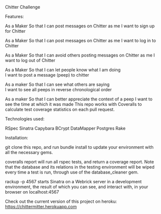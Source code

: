 
Chitter Challenge

Features:

As a Maker
So that I can post messages on Chitter as me
I want to sign up for Chitter

As a Maker
So that I can post messages on Chitter as me
I want to log in to Chitter

As a Maker
So that I can avoid others posting messages on Chitter as me
I want to log out of Chitter

As a Maker
So that I can let people know what I am doing  
I want to post a message (peep) to chitter

As a maker
So that I can see what others are saying  
I want to see all peeps in reverse chronological order

As a maker
So that I can better appreciate the context of a peep
I want to see the time at which it was made
This repo works with Coveralls to calculate test coverage statistics on each pull request.


Technologies used:

RSpec
Sinatra
Capybara
BCrypt
DataMapper
Postgres
Rake

Installation:

git clone this repo, and run bundle install to update your environment with all the necessary gems.

coveralls report will run all rspec tests, and return a coverage report. Note that the database and its relations in the testing environment will be wiped every time a test is run, through use of the database_cleaner gem.

rackup -p 4567 starts Sinatra on a Webrick server in a development environment, the result of which you can see, and interact with, in your browser on localhost:4567

Check out the current version of this project on heroku: https://chittermitter.herokuapp.com

